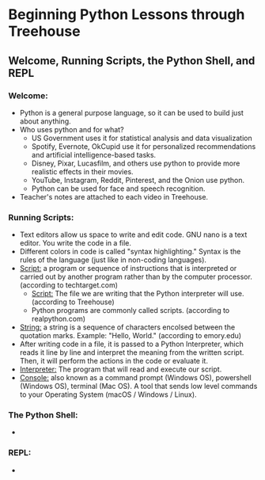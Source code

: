# Beginning Python Lessons through Treehouse

## Welcome, Running Scripts, the Python Shell, and REPL

### Welcome:
- Python is a general purpose language, so it can be used to build just about anything.
- Who uses python and for what?
    - US Government uses it for statistical analysis and data visualization
    - Spotify, Evernote, OkCupid use it for personalized recommendations and artificial intelligence-based tasks.
    - Disney, Pixar, Lucasfilm, and others use python to provide more realistic effects in their movies.
    - YouTube, Instagram, Reddit, Pinterest, and the Onion use python.
    - Python can be used for face and speech recognition.
- Teacher's notes are attached to each video in Treehouse.


### Running Scripts:
- Text editors allow us space to write and edit code. GNU nano is a text editor. You write the code in a file.
- Different colors in code is called "syntax highlighting." Syntax is the rules of the language (just like in non-coding languages).
- <u>Script:</u> a program or sequence of instructions that is interpreted or carried out by another program rather than by the computer processor. (according to techtarget.com)
    - <u>Script:</u> The file we are writing that the Python interpreter will use. (according to Treehouse)
    - Python programs are commonly called scripts. (according to realpython.com)
- <u>String:</u> a string is a sequence of characters encolsed between the quotation marks. Example: "Hello, World." (according to emory.edu)
- After writing code in a file, it is passed to a Python Interpreter, which reads it line by line and interpret the meaning from the written script. Then, it will perform the actions in the code or evaluate it.
- <u>Interpreter:</u> The program that will read and execute our script.
- <u>Console:</u> also known as a command prompt (Windows OS), powershell (Windows OS), terminal (Mac OS). A tool that sends low level commands to your Operating System (macOS / Windows / Linux).

### The Python Shell:
-

### REPL:
-
